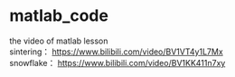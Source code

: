 # matlab_code
 the video of matlab lesson  
 sintering： https://www.bilibili.com/video/BV1VT4y1L7Mx  
 snowflake： https://www.bilibili.com/video/BV1KK411n7xy
